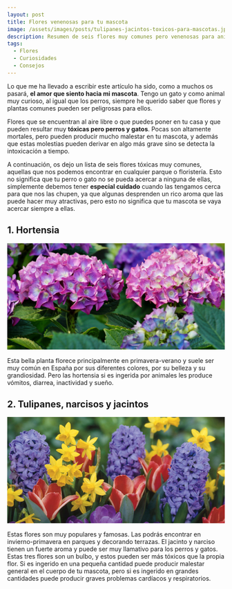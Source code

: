 ```yaml
---
layout: post
title: Flores venenosas para tu mascota
image: /assets/images/posts/tulipanes-jacintos-toxicos-para-mascotas.jpg
description: Resumen de seis flores muy comunes pero venenosas para animales
tags:
  - Flores
  - Curiosidades
  - Consejos
---
```


Lo que me ha llevado a escribir este artículo ha sido, como a muchos os pasará, **el amor que siento hacia mi mascota**. Tengo un gato y como animal muy curioso, al igual que los perros, siempre he querido saber que flores y plantas comunes pueden ser peligrosas para ellos.

Flores que se encuentran al aire libre o que puedes poner en tu casa y que pueden resultar muy **tóxicas pero perros y gatos**. Pocas son altamente mortales, pero pueden producir mucho malestar en tu mascota, y además que estas molestias pueden derivar en algo más grave sino se detecta la intoxicación a tiempo.


A continuación, os dejo un lista de seis flores tóxicas muy comunes, aquellas que nos podemos encontrar en cualquier parque o floristería. Esto no significa que tu perro o gato no se pueda acercar a ninguna de ellas, simplemente debemos tener **especial cuidado** cuando las tengamos cerca para que nos las chupen, ya que algunas desprenden un rico aroma que las puede hacer muy atractivas, pero esto no significa que tu mascota se vaya acercar siempre a ellas.

## 1. Hortensia
![Flores venenosas para tu mascota](/assets/images/posts/hortensia-toxica-para-mascotas.jpg)

Esta bella planta florece principalmente en primavera-verano y suele ser muy común en España por sus diferentes colores, por su belleza y su grandiosidad. Pero las hortensia si es ingerida por animales les produce vómitos, diarrea, inactividad y sueño.

## 2. Tulipanes, narcisos y jacintos

![Flores venenosas para tu mascota](/assets/images/posts/tulipanes-jacintos-narcisos-toxicos-para-mascotas.jpg)

Estas flores son muy populares y famosas. Las podrás encontrar en invierno-primavera en parques y decorando terrazas. El jacinto y narciso tienen un fuerte aroma y puede ser muy llamativo para los perros y gatos. Estas tres flores son un bulbo, y estos pueden ser más tóxicos que la propia flor. Si es ingerido en una pequeña cantidad puede producir malestar general en el cuerpo de tu mascota, pero si es ingerido en grandes cantidades puede producir graves problemas cardíacos y respiratorios.


 









